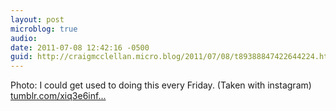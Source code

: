 ```yaml
---
layout: post
microblog: true
audio: 
date: 2011-07-08 12:42:16 -0500
guid: http://craigmcclellan.micro.blog/2011/07/08/t89388847422644224.html
---
```

Photo: I could get used to doing this every Friday. (Taken with instagram) [tumblr.com/xiq3e6inf...](http://tumblr.com/xiq3e6infm)
